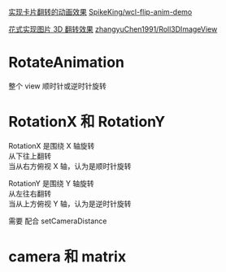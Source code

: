 

[实现卡片翻转的动画效果](https://blog.csdn.net/caroline_wendy/article/details/50756697)
[SpikeKing/wcl-flip-anim-demo](https://github.com/SpikeKing/wcl-flip-anim-demo)

[花式实现图片 3D 翻转效果](https://juejin.im/entry/5881a3471b69e60058ceeca7)
[zhangyuChen1991/Roll3DImageView](https://github.com/zhangyuChen1991/Roll3DImageView)

# RotateAnimation
整个 view 顺时针或逆时针旋转

# RotationX 和 RotationY
RotationX 是围绕 X 轴旋转  
从下往上翻转  
当从右方俯视 X 轴，认为是顺时针旋转

RotationY 是围绕 Y 轴旋转  
从左往右翻转  
当从上方俯视 Y 轴，认为是逆时针旋转

需要 配合 setCameraDistance



# camera 和 matrix